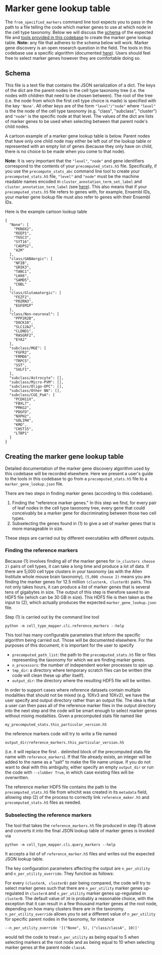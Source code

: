 # Marker gene lookup table

The `from_specified_markers` command line tool expects you to pass in the path
to a file telling the code which marker genes to use at which node in the
cell type taxonomy. Below we will discuss the [schema](#Schema) of the expected
file and
[tools provided in this codebase](#creating-the-marker-gene-lookup-table) to
create the marker gene lookup table. **Note:** any file that adheres to the
schema below will work. Marker gene discovery is an open research question in
the field. The tools in this codebase use a specific algorithm (documented
[here](../algorithms/marker_gene_selection.md)). Users should feel free to
select marker genes however they are comfortable doing so.

## Schema

This file is a text file that contains the JSON
serialization of a dict. The keys of the dict are the parent nodes in the
cell type taxonomy tree (i.e. the nodes with children that need to be chosen
between). The root of the tree (i.e. the node from which the first cell type
choice is made) is specified with the key `'None'`. All other keys are of the
form `"level"/"node"` where `"level"` is the the node of the cell type taxonomy
(e.g. "class", "subclass", "cluster") and `"node"` is the specific node
at that level. The values of the dict are lists of marker genes to be used
when selecting between that parent node's child nodes.

A cartoon example of a marker gene lookup table is below. Parent nodes
that have only one child node may either be left out of the lookup table
or represented with an empty list of genes (because they only have on child,
there is no choice to be made when you come to that node).

**Note:** It is very important that the `"level"`, `"node"` and gene identifiers
correspond to the contents of your `precomputed_stats.h5` file. Specifically,
if you use the `precompute_stats_abc` command line tool to create your
`precomputed_stats.h5` file, `"level"` and `"node"`
must be the machine readable names encoded in `cluster_annotation_term_set_label`
and `cluster_annotation_term_label`
(see [here](precomputed_stats_file.md#taxonomy-containing-csv-files)).
This also means that if your `precomputed_stats.h5` file refers to genes
with, for example, Ensembl IDs, your marker gene lookup file must also refer
to genes with their Ensembl IDs.

Here is the example cartoon lookup table
```
{
  "None": [
    "PKNOX2",
    "REEP1",
    "TUSC3",
    "SYT16",
    "CADPS2",
    "A2M"
  ],
  "class/GABAergic": [
    "NFIB",
    "GRIK3",
    "TANC1",
    "LHX6",
    "SAMD5",
    "COBL"
  ],
  "class/Glutamatergic": [
    "FEZF2",
    "PDZRN3",
    "EGFEM1P"
  ],
  "class/Non-neuronal": [
    "PPP2R2B",
    "DOCK10",
    "SLC12A2",
    "CLDND1",
    "RASGRF2",
    "EYA2"
  ],
  "subclass/MGE": [
    "FGFR2",
    "FRMD6",
    "TRPC5",
    "SST",
    "SULF1",
  ],
  "subclass/Astrocyte": [],
  "subclass/Micro-PVM": [],
  "subclass/Oligo-OPC": [],
  "subclass/Other NN": [],
  "subclass/CGE_PoA": [
    "PCDH11X",
    "FBXL7",
    "PRKG2",
    "PDGFD",
    "NXPH2",
    "GOLIM4",
    "KMO",
    "CHST15",
    "LTBP1"
  ]
}
```

## Creating the marker gene lookup table

Detailed documentation of the marker gene discovery algorithm used by this
codebase will be recorded elsewhere. Here we present a user's guide to the
tools in this codebase to go from a `precomputed_stats.h5` file to a
`marker_gene_lookup.json` file.

There are two steps in finding marker genes (according to this codebase).

1. Finding the "reference marker genes." In this step we find, for every pair of leaf nodes in the cell type taxonomy tree, every gene that could conceivably be
a marker gene for discriminating between those two cell types.
2. Subselecting the genes found in (1) to give a set of marker genes that is
more manageable in size.

These steps are carried out by different executables with different outputs.

### Finding the reference markers

Because (1) involves finding all of the marker genes for `(n_clusters choose 2)`
pairs of cell types, it can take a long time and produce a lot of data. If
there are 5,000 cell type clusters in your taxonomy (as with the Allen Institute
whole mouse brain taxonomy), `(5,000 choose 2)` means you are finding the marker genes for 12.5 million `(clusterA, clusterB)` pairs. This not only takes hours,
it can produce a list of marker genes that is several tens of gigabytes in size.
The output of this step is therefore saved to an HDF5 file (which can be 30 GB
in size). This HDF5 file is then taken as the input to (2), which actually
produces the expected `marker_gene_lookup.json` file.

Step (1) is carried out by the command line tool
```
python -m cell_type_mapper.cli.reference_markers --help
```
This tool has many configurable parameters that inform the specific algorithm
being carried out. Those will be documented elsewhere. For the purposes of
this document, it is important for the user to specify

- `precomputed_path_list`: the path to the `precomputed_stats.h5` file or files
representing the taxonomy for which we are finding marker genes.
- `n_processors`: the number of independent worker processes to spin up.
- `tmp_dir`: a directory where temporary scratch files can be written (the
code will clean these up after itself).
- `output_dir`: the directory where the resulting HDF5 file will be written.

In order to support cases where reference datasets contain multiple modalities
that should not be mixed (e.g. 10Xv3 and 10Xv2), we have the user specify and
output directory rather than an output file. The idea is that a user can then
pass all of the reference marker files in the output directory into the next
step and the code will be smart enough to select marker genes without mixing
modalities. Given a precomputed stats file named like
```
my_precomputed_stats.this_particular_version.h5
```
the reference markers code will try to write a file named
```
output_dir/reference_markers.this_particular_version.h5
```
(i.e. it will replace the first `.` delimited block of the precomputed stats
file name with `reference_markers`). If that file already exists, an integer
will be added to the name as a "salt" to make the file name unique. If you do
not want to deal with this ambiguity, either specify an empty `output_dir` or
run the code with `--clobber True`, in which case existing files will be
overwritten.

The reference marker HDF5 file contains the path to the `precomputed_stats.h5` file from whichit was  created in its `metadata` field, allowing step (2)
of the process to correctly link `reference_maker.h5` and `precomputed_stats.h5`
files as needed.

### Subselecting the reference markers

The tool that takes the `reference_markers.h5` file produced in step (1) above
and converts it into the final JSON lookup table of marker genes is invoked via
```
python -m cell_type_mapper.cli.query_markers --help
```
It accepts a list of of `reference_marker.h5` files and writes out the expected
JSON lookup table.

The key configuration parameters affecting the output are `n_per_utility` and
`n_per_utility_override`. They function as follows:

For every `(clusterA, clusterB)` pair being compared, the code will try to
select marker genes such that there are `n_per_utility` marker genes
up-regulated in `clusterA` and `n_per_utility` marker genes up-regulated in
`clusterB`. The default value of `30` is probably a reasonable choice, with the
exception that it can result in a few thousand marker genes at the root node,
depending on how many clusters there are in the taxonomy.
`n_per_utility_override` allows you to set a different value of `n_per_utility`
for specific parent nodes in the taxonomy, for instance
```
--n_per_utility_override '[("None", 5), ("class/classA", 10)]'
```
would tell the code to treat `n_per_utility` as being equal to 5 when selecting
markers at the root node and as being equal to 10 when selecting marker genes
at the parent node `classA`.
